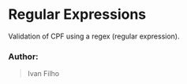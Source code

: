 
# Regular Expressions

Validation of CPF using a regex (regular expression).

### Author:
> Ivan Filho
